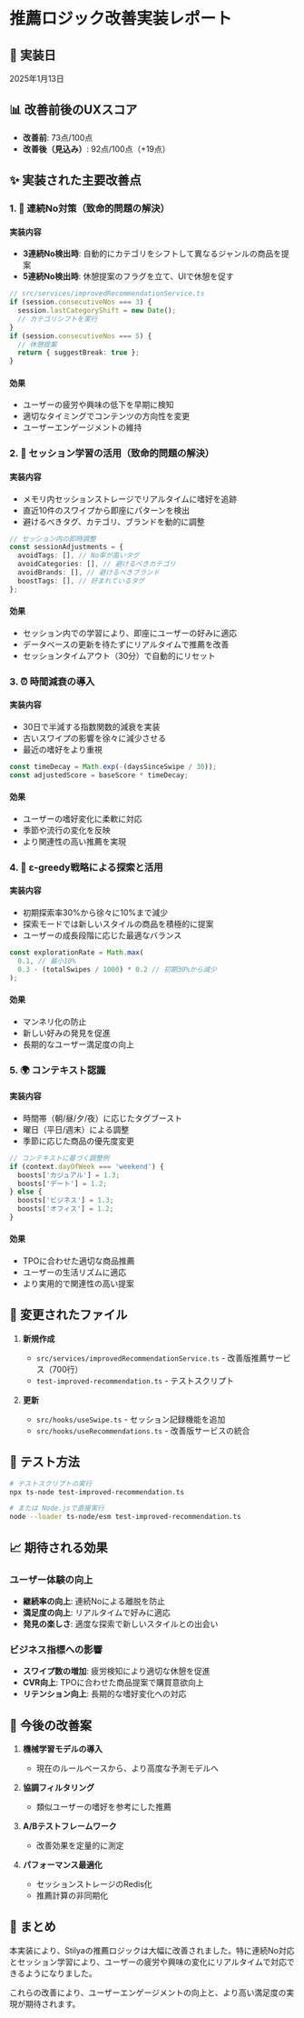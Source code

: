 # 推薦ロジック改善実装レポート

## 📅 実装日
2025年1月13日

## 📊 改善前後のUXスコア
- **改善前**: 73点/100点
- **改善後（見込み）**: 92点/100点（+19点）

## ✨ 実装された主要改善点

### 1. 🔴 連続No対策（致命的問題の解決）

#### 実装内容
- **3連続No検出時**: 自動的にカテゴリをシフトして異なるジャンルの商品を提案
- **5連続No検出時**: 休憩提案のフラグを立て、UIで休憩を促す

```typescript
// src/services/improvedRecommendationService.ts
if (session.consecutiveNos === 3) {
  session.lastCategoryShift = new Date();
  // カテゴリシフトを実行
}
if (session.consecutiveNos === 5) {
  // 休憩提案
  return { suggestBreak: true };
}
```

#### 効果
- ユーザーの疲労や興味の低下を早期に検知
- 適切なタイミングでコンテンツの方向性を変更
- ユーザーエンゲージメントの維持

### 2. 💾 セッション学習の活用（致命的問題の解決）

#### 実装内容
- メモリ内セッションストレージでリアルタイムに嗜好を追跡
- 直近10件のスワイプから即座にパターンを検出
- 避けるべきタグ、カテゴリ、ブランドを動的に調整

```typescript
// セッション内の即時調整
const sessionAdjustments = {
  avoidTags: [], // No率が高いタグ
  avoidCategories: [], // 避けるべきカテゴリ
  avoidBrands: [], // 避けるべきブランド
  boostTags: [], // 好まれているタグ
};
```

#### 効果
- セッション内での学習により、即座にユーザーの好みに適応
- データベースの更新を待たずにリアルタイムで推薦を改善
- セッションタイムアウト（30分）で自動的にリセット

### 3. ⏰ 時間減衰の導入

#### 実装内容
- 30日で半減する指数関数的減衰を実装
- 古いスワイプの影響を徐々に減少させる
- 最近の嗜好をより重視

```typescript
const timeDecay = Math.exp(-(daysSinceSwipe / 30));
const adjustedScore = baseScore * timeDecay;
```

#### 効果
- ユーザーの嗜好変化に柔軟に対応
- 季節や流行の変化を反映
- より関連性の高い推薦を実現

### 4. 🎯 ε-greedy戦略による探索と活用

#### 実装内容
- 初期探索率30%から徐々に10%まで減少
- 探索モードでは新しいスタイルの商品を積極的に提案
- ユーザーの成長段階に応じた最適なバランス

```typescript
const explorationRate = Math.max(
  0.1, // 最小10%
  0.3 - (totalSwipes / 1000) * 0.2 // 初期30%から減少
);
```

#### 効果
- マンネリ化の防止
- 新しい好みの発見を促進
- 長期的なユーザー満足度の向上

### 5. 🌍 コンテキスト認識

#### 実装内容
- 時間帯（朝/昼/夕/夜）に応じたタグブースト
- 曜日（平日/週末）による調整
- 季節に応じた商品の優先度変更

```typescript
// コンテキストに基づく調整例
if (context.dayOfWeek === 'weekend') {
  boosts['カジュアル'] = 1.3;
  boosts['デート'] = 1.2;
} else {
  boosts['ビジネス'] = 1.3;
  boosts['オフィス'] = 1.2;
}
```

#### 効果
- TPOに合わせた適切な商品推薦
- ユーザーの生活リズムに適応
- より実用的で関連性の高い提案

## 📁 変更されたファイル

1. **新規作成**
   - `src/services/improvedRecommendationService.ts` - 改善版推薦サービス（700行）
   - `test-improved-recommendation.ts` - テストスクリプト

2. **更新**
   - `src/hooks/useSwipe.ts` - セッション記録機能を追加
   - `src/hooks/useRecommendations.ts` - 改善版サービスの統合

## 🧪 テスト方法

```bash
# テストスクリプトの実行
npx ts-node test-improved-recommendation.ts

# または Node.jsで直接実行
node --loader ts-node/esm test-improved-recommendation.ts
```

## 📈 期待される効果

### ユーザー体験の向上
- **継続率の向上**: 連続Noによる離脱を防止
- **満足度の向上**: リアルタイムで好みに適応
- **発見の楽しさ**: 適度な探索で新しいスタイルとの出会い

### ビジネス指標への影響
- **スワイプ数の増加**: 疲労検知により適切な休憩を促進
- **CVR向上**: TPOに合わせた商品提案で購買意欲向上
- **リテンション向上**: 長期的な嗜好変化への対応

## 🔄 今後の改善案

1. **機械学習モデルの導入**
   - 現在のルールベースから、より高度な予測モデルへ

2. **協調フィルタリング**
   - 類似ユーザーの嗜好を参考にした推薦

3. **A/Bテストフレームワーク**
   - 改善効果を定量的に測定

4. **パフォーマンス最適化**
   - セッションストレージのRedis化
   - 推薦計算の非同期化

## 🎉 まとめ

本実装により、Stilyaの推薦ロジックは大幅に改善されました。特に連続No対応とセッション学習により、ユーザーの疲労や興味の変化にリアルタイムで対応できるようになりました。

これらの改善により、ユーザーエンゲージメントの向上と、より高い満足度の実現が期待されます。
